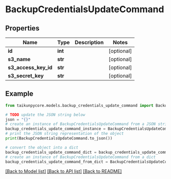 # BackupCredentialsUpdateCommand


## Properties

Name | Type | Description | Notes
------------ | ------------- | ------------- | -------------
**id** | **int** |  | [optional] 
**s3_name** | **str** |  | [optional] 
**s3_access_key_id** | **str** |  | [optional] 
**s3_secret_key** | **str** |  | [optional] 

## Example

```python
from taikunpycore.models.backup_credentials_update_command import BackupCredentialsUpdateCommand

# TODO update the JSON string below
json = "{}"
# create an instance of BackupCredentialsUpdateCommand from a JSON string
backup_credentials_update_command_instance = BackupCredentialsUpdateCommand.from_json(json)
# print the JSON string representation of the object
print(BackupCredentialsUpdateCommand.to_json())

# convert the object into a dict
backup_credentials_update_command_dict = backup_credentials_update_command_instance.to_dict()
# create an instance of BackupCredentialsUpdateCommand from a dict
backup_credentials_update_command_from_dict = BackupCredentialsUpdateCommand.from_dict(backup_credentials_update_command_dict)
```
[[Back to Model list]](../README.md#documentation-for-models) [[Back to API list]](../README.md#documentation-for-api-endpoints) [[Back to README]](../README.md)



